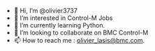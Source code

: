 - 👋 Hi, I’m @olivier3737
- 👀 I’m interested in Control-M Jobs
- 🌱 I’m currently learning Python.
- 💞️ I’m looking to collaborate on BMC Control-M
- 📫 How to reach me : olivier_lasis@bmc.com.

<!---
olivier3737/olivier3737 is a ✨ special ✨ repository because its `README.md` (this file) appears on your GitHub profile.
You can click the Preview link to take a look at your changes.
--->
